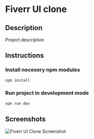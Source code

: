 # Fiverr UI clone

## Description

Project description

## Instructions

### Install necesery npm modules

```bash
npm install
```

### Run project in development mode

```bash
npm run dev
```

## Screenshots

![Fiverr UI Clone Screenshot](https://raw.githubusercontent.com/j-milos/Fiverr/main/fiverr_ui_clone_screenshot.webp)
